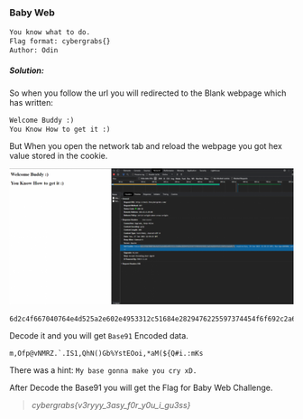### Baby Web

```
You know what to do.
Flag format: cybergrabs{}
Author: Odin
```
##### Solution:
So when you follow the url you will redirected to the Blank webpage which has written:
```
Welcome Buddy :)
You Know How to get it :)
```
But When you open the network tab and reload the webpage you got hex value stored in the cookie.

![image](https://github.com/thecybergrabs/CTF-0x02-Write-up/blob/main/Web/Baby%20Web/001.png)

```
6d2c4f667040764e4d525a2e602e4953312c51684e2829476225597374454f6f692c2a614d28247b5123692e3a6d4b73
```
Decode it and you will get `Base91` Encoded data.

```
m,Ofp@vNMRZ.`.IS1,QhN()Gb%YstEOoi,*aM(${Q#i.:mKs
```
There was a hint: `My base gonna make you cry xD.`

After Decode the Base91 you will get the Flag for Baby Web Challenge.

> *cybergrabs{v3ryyy_3asy_f0r_y0u_i_gu3ss}*
